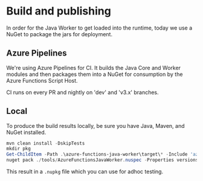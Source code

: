 # Build and publishing

In order for the Java Worker to get loaded into the runtime, today we use a NuGet to package the jars for deployment.

## Azure Pipelines

We're using Azure Pipelines for CI. It builds the Java Core and Worker modules and then packages them into a NuGet for consumption by the Azure Functions Script Host.

CI runs on every PR and nightly on 'dev' and 'v3.x' branches.

## Local

To produce the build results locally, be sure you have Java, Maven, and NuGet installed.

```powershell
mvn clean install -DskipTests
mkdir pkg
Get-ChildItem -Path .\azure-functions-java-worker\target\* -Include 'azure*' -Exclude '*shaded.jar' | %{ Copy-Item $_.FullName .\pkg\azure-functions-java-worker.jar }
nuget pack ./tools/AzureFunctionsJavaWorker.nuspec -Properties versionsuffix=LOCAL
```

This result in a `.nupkg` file which you can use for adhoc testing.